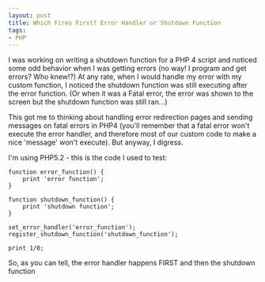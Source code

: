 ```yaml
---
layout: post
title: Which Fires First? Error Handler or Shutdown Function
tags:
- PHP
---
```


I was working on writing a shutdown function for a PHP 4 script and noticed some odd behavior when I was getting errors (no way! I program and get errors? Who knew!?)  At any rate, when I would handle my error with my custom function, I noticed the shutdown function was still executing after the error function.  (Or when it was a Fatal error, the error was shown to the screen but the shutdown function was still ran...)

This got me to thinking about handling error redirection pages and sending messages on fatal errors in PHP4 (you'll remember that a fatal error won't execute the error handler, and therefore most of our custom code to make a nice 'message' won't execute).  But anyway, I digress.

I'm using PHP5.2 - this is the code I used to test:

```php?start_inline=1
function error_function() {
    print 'error function';
}

function shutdown_function() {
    print 'shutdown function';
}

set_error_handler('error_function');
register_shutdown_function('shutdown_function');

print 1/0;
```

So, as you can tell, the error handler happens FIRST and then the shutdown function
